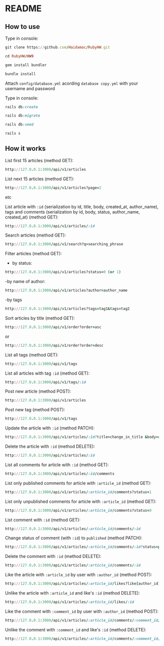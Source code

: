 # README

## How to use
Type in console:

```ruby
git clone https://github.com/Haidamac/RubyHW.git
```

```ruby
cd RubyHW/HW9
````

```ruby
gem install bundler
```
```ruby
bundle install
```

Attach ```config/database.yml``` acording `database copy.yml` with your username and password

Type in console:

```ruby
rails db:create
```

```ruby
rails db:migrate
```

```ruby
rails db:seed
```

```ruby
rails s
```

## How it works

List first 15 articles (method GET):
```ruby
http://127.0.0.1:3000/api/v1/articles
```

List next 15 articles (method GET):
```ruby
http://127.0.0.1:3000/api/v1/articles?page=2
```
etc

List article with ```:id``` (serialization by id, title, body, created_at, author_name), tags and 
comments (serialization by id, body, status, author_name, created_at) (method GET):
```ruby
http://127.0.0.1:3000/api/v1/articles/:id
```

Search articles (method GET):
```ruby
http://127.0.0.1:3000/api/v1/search?q=searching_phrase
```

Filter articles (method GET):
- by status:
```ruby
http://127.0.0.1:3000/api/v1/articles?status=0 (or 1)
```
-by name of author:
```ruby
http://127.0.0.1:3000/api/v1/articles?author=author_name
```
-by tags
```ruby
http://127.0.0.1:3000/api/v1/articles?tags=tag1&tags=tag2
```

Sort articles by title (method GET):
```ruby
http://127.0.0.1:3000/api/v1/order?order=asc
```
or
```ruby
http://127.0.0.1:3000/api/v1/order?order=desc
```

List all tags (method GET):
```ruby
http://127.0.0.1:3000/api/v1/tags
```

List all articles with tag ```:id``` (method GET):
```ruby
http://127.0.0.1:3000/api/v1/tags/:id
```

Post new article (method POST):
```ruby
http://127.0.0.1:3000/api/v1/articles
```

Post new tag (method POST):
```ruby
http://127.0.0.1:3000/api/v1/tags
```

Update the article with ```:id``` (method PATCH):
```ruby
http://127.0.0.1:3000/api/v1/articles/:id?title=change_in_title &body=change_in_body
```

Delete the article with ```:id``` (method DELETE):
```ruby
http://127.0.0.1:3000/api/v1/articles/:id
```

List all comments for article with ```:id``` (method GET):
```ruby
http://127.0.0.1:3000/api/v1/articles/:id/comments
```

List only published comments for article with ```:article_id``` (method GET):
```ruby
http://127.0.0.1:3000/api/v1/articles/:article_id/comments?status=1
```

List only unpublished comments for article with ```:article_id``` (method GET):
```ruby
http://127.0.0.1:3000/api/v1/articles/:article_id/comments?status=0
```

List comment with ```:id``` (method GET):
```ruby
http://127.0.0.1:3000/api/v1/articles/:article_id/comments/:id
```

Change status of comment (with ```:id```) to ```published``` (method PATCH):
```ruby
http://127.0.0.1:3000/api/v1/articles/:article_id/comments/:id?status=published
```

Delete the comment with ```:id``` (method DELETE):
```ruby
http://127.0.0.1:3000/api/v1/articles/:article_id/comments/:id
```

Like the article with ```:article_id``` by user with ```:author_id``` (method POST):
```ruby
http://127.0.0.1:3000/api/v1/articles/:article_id/likes?like[author_id]=:author_id
```

Unlike the article with ```:article_id``` and like's ```:id``` (method DELETE):
```ruby
http://127.0.0.1:3000/api/v1/articles/:article_id/likes/:id
```

Like the comment with ```:comment_id``` by user with ```:author_id``` (method POST):
```ruby
http://127.0.0.1:3000/api/v1/articles/:article_id/comments/:comment_id/likes?like[author_id]=:author_id
```

Unlike the comment with ```:comment_id``` and like's ```:id``` (method DELETE):
```ruby
http://127.0.0.1:3000/api/v1/articles/:article_id/comments/:comment_id/likes/:id
```
